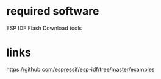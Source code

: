 


# required software


ESP IDF
Flash Download tools



# links
https://github.com/espressif/esp-idf/tree/master/examples
